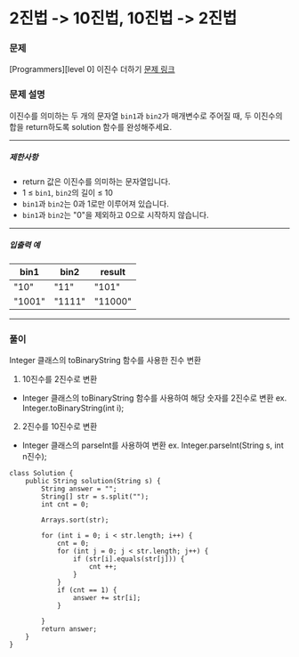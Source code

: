 # 2진법 -> 10진법, 10진법 -> 2진법
### 문제
[Programmers][level 0] 이진수 더하기 [문제 링크](https://school.programmers.co.kr/learn/courses/30/lessons/120885) 

### 문제 설명

<p>이진수를 의미하는 두 개의 문자열 <code>bin1</code>과 <code>bin2</code>가 매개변수로 주어질 때, 두 이진수의 합을 return하도록 solution 함수를 완성해주세요.</p>

<hr>

<h5>제한사항</h5>

<ul>
<li>return 값은 이진수를 의미하는 문자열입니다.</li>
<li>1 ≤ <code>bin1</code>, <code>bin2</code>의 길이 ≤ 10</li>
<li><code>bin1</code>과 <code>bin2</code>는 0과 1로만 이루어져 있습니다.</li>
<li><code>bin1</code>과 <code>bin2</code>는 "0"을 제외하고 0으로 시작하지 않습니다.</li>
</ul>

<hr>

<h5>입출력 예</h5>
<table class="table">
        <thead><tr>
<th>bin1</th>
<th>bin2</th>
<th>result</th>
</tr>
</thead>
        <tbody><tr>
<td>"10"</td>
<td>"11"</td>
<td>"101"</td>
</tr>
<tr>
<td>"1001"</td>
<td>"1111"</td>
<td>"11000"</td>
</tr>
</tbody>
      </table>
<hr>


### 풀이

Integer 클래스의 toBinaryString 함수를 사용한 진수 변환
1) 10진수를 2진수로 변환
- Integer 클래스의 toBinaryString 함수를 사용하여 해당 숫자를 2진수로 변환
    ex. Integer.toBinaryString(int i);

2) 2진수를 10진수로 변환
- Integer 클래스의 parseInt를 사용하여 변환
	ex. Integer.parseInt(String s, int n진수);

```
class Solution {
    public String solution(String s) {
        String answer = "";
        String[] str = s.split("");
        int cnt = 0;

        Arrays.sort(str);

        for (int i = 0; i < str.length; i++) {
        	cnt = 0;
			for (int j = 0; j < str.length; j++) {
				if (str[i].equals(str[j])) {
					cnt ++;
				}
			}
			if (cnt == 1) {
				answer += str[i];				
			}

		}
        return answer;
    }
}
```
